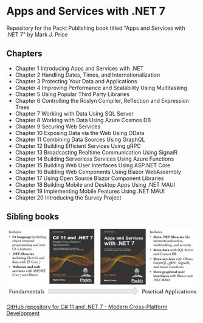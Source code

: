 # Apps and Services with .NET 7
Repository for the Packt Publishing book titled "Apps and Services with .NET 7" by Mark J. Price

## Chapters
- Chapter 1 Introducing Apps and Services with .NET
- Chapter 2 Handling Dates, Times, and Internationalization
- Chapter 3 Protecting Your Data and Applications
- Chapter 4 Improving Performance and Scalability Using Multitasking
- Chapter 5 Using Popular Third Party Libraries
- Chapter 6 Controlling the Roslyn Compiler, Reflection and Expression Trees
- Chapter 7 Working with Data Using SQL Server
- Chapter 8 Working with Data Using Azure Cosmos DB
- Chapter 9 Securing Web Services
- Chapter 10 Exposing Data via the Web Using OData
- Chapter 11 Combining Data Sources Using GraphQL
- Chapter 12 Building Efficient Services Using gRPC
- Chapter 13 Broadcasting Realtime Communication Using SignalR
- Chapter 14 Building Serverless Services Using Azure Functions
- Chapter 15 Building Web User Interfaces Using ASP.NET Core
- Chapter 16 Building Web Components Using Blazor WebAssembly
- Chapter 17 Using Open Source Blazor Component Libraries
- Chapter 18 Building Mobile and Desktop Apps Using .NET MAUI
- Chapter 19 Implementing Mobile Features Using .NET MAUI
- Chapter 20 Introducing the Survey Project

## Sibling books
![Sibling books](B18857_01_01.png)

[GitHub repository for C# 11 and .NET 7 - Modern Cross-Platform Development](https://github.com/markjprice/cs11dotnet7)